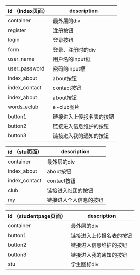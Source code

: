 |   id （index页面）|   description             |
|-------------------|-------------------------- |
| container         | 最外层的div               |
| register          | 注册按钮                  |
| login             | 登录按钮                  |
| form              | 登录、注册时的div         |
| user_name         | 用户名的input框           |
| user_password     | 密码的input框             |
| index_about       | about按钮                 |
| index_contact     | contact按钮               |
| index_about       | about按钮                 |
| words_eclub       | e-club图片                |
| button1           | 链接进入上传报名表的按钮  |
| button2           | 链接进入信息维护的按钮    |
| button3           | 链接进入我的通知的按钮    |

|   id （stu页面）  |   description              |
|-------------------|--------------------------  |
|container          |最外层的div                 |
|index_about        |about按钮                   |
|index_contact      |contact按钮                 |
| club              | 链接进入社团的按钮         |
| my                | 链接进入个人信息的按钮     |

|   id （studentpage页面）  |   description              |
|---------------------------|--------------------------  |
|container                  |最外层的div                 |
| button1                   | 链接进入上传报名表的按钮   |
| button2                   | 链接进入信息维护的按钮     |
| button3                   | 链接进入我的通知的按钮     |
|stu                        |学生图标div                 |



